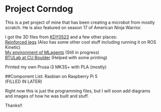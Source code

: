 # Project Corndog

This is a pet project of mine that has been creating a microbot from mostly scratch.
He is also featured on season 17 of American Ninja Warrior.

I got the 3D files from [KDY0523](https://www.thingiverse.com/thing:3445283) and a few other places:  
[Reinforced legs](https://github.com/mike4192/spotMicro) (Also has some other cool stuff including running it on ROS Kinetic)  
[My environment of MLagents](https://github.com/Obsideaock/Spot-Micro-Machine-Learning) (Still in progress)  
[BTULab at CU Boulder](https://www.colorado.edu/atlas/btu-lab) (Helped with some printing)  

Printed my own Prusa i3 MK3S+ with PLA (mostly)

##Component List:
Rasbian on Raspberry Pi 5  
(FILLED IN LATER)  

Right now this is just the programming files, but I will soon add diagrams and images of how he was built and stuff.

Thanks!!
